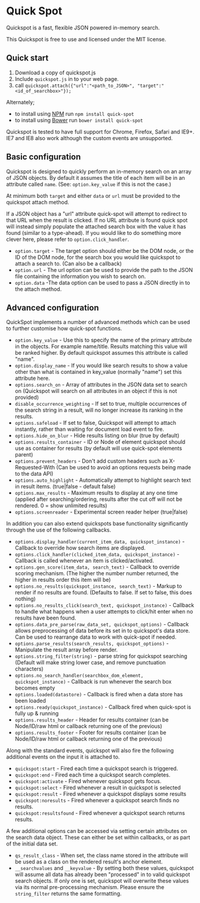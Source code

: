 # Quick Spot

Quickspot is a fast, flexible JSON powered in-memory search. 

This Quickspot is free to use and licensed under the MIT license.

## Quick start

1. Download a copy of quickspot.js
2. Include `quickspot.js` in to your web page.
3. call `quickspot.attach({"url":"<path_to_JSON>", "target":"<id_of_searchbox>"});`

Alternately;

* to install using [NPM](https://www.npmjs.com/) run `npm install quick-spot`
* to install using [Bower](http://bower.io/) run `bower install quick-spot`

Quickspot is tested to have full support for Chrome, Firefox, Safari and IE9+.    
IE7 and IE8 also work although the custom events are unsupported.

## Basic configuration

Quickspot is designed to quickly perform an in-memory search on an array of JSON objects. By default it assumes the title of each item will be in an attribute called `name`. (See: `option.key_value` if this is not the case.)

At minimum both `target` and either `data` or `url` must be provided to the quickspot attach method.

If a JSON object has a "url" attribute quick-spot will attempt to redirect to that URL when the result is clicked. If no URL attribute is found quick spot will instead simply populate the attached search box with the value it has found (similar to a type-ahead). If you would like to do something more clever here, please refer to `option.click_handler`.

* `option.target` - The target option should either be the DOM node, or the ID of the DOM node, for the search box you would like quickspot to attach a search to. (Can also be a callback)
* `option.url` - The url option can be used to provide the path to the JSON file containing the information you wish to search on.
* `option.data` -The data option can be used to pass a JSON directly in to the attach method.

## Advanced configuration

QuickSpot implements a number of advanced methods which can be used to further customise how quick-spot functions.

* `option.key_value` - Use this to specify the name of the primary attribute in the objects. For example name/title. Results matching this value will be ranked higher. By default quickspot assumes this attribute is called "name".
* `option.display_name` - If you would like search results to show a value other than what is contained in key_value (normally "name") set this attribute here.
* `options.search_on` - Array of attributes in the JSON data set to search on (Quickspot will search on all attributes in an object if this is not provided)
* `disable_occurrence_weighting` - If set to true, multiple occurrences of the search string in a result, will no longer increase its ranking in the results.
* `options.safeload` - If set to false, Quickspot will attempt to attach instantly, rather than waiting for document load event to fire.
* `options.hide_on_blur` - Hide results listing on blur (true by default)
* `options.results_container` - ID or Node of element quickspot should use as container for results (by default will use quick-spot elements parent)
* `options.prevent_headers` - Don't add custom headers such as X-Requested-With (Can be used to avoid an options requests being made to the data API)
* `options.auto_highlight` - Automatically attempt to highlight search text in result items. (true|false - default false)
* `options.max_results` - Maximum results to display at any one time (applied after searching/ordering, results after the cut off will not be rendered. 0 = show unlimited results)
* `options.screenreader` - Experimental screen reader helper (true|false)

In addition you can also extend quickspots base functionality significantly through the use of the following callbacks.

* `options.display_handler(current_item_data, quickspot_instance)` - Callback to override how search items are displayed. 
* `options.click_handler(clicked_item_data, quickspot_instance)` - Callback is called whenever an item is clicked/activated.
* `options.gen_score(item_data, search_text)` - Callback to override scoring mechanism. (The higher the number number returned, the higher in results order this item will be)
* `options.no_results(quickspot_instance, search_text)` - Markup to render if no results are found. (Defaults to false. If set to false, this does nothing)
* `options.no_results_click(search_text, quickspot_instance)` - Callback to handle what happens when a user attempts to click/hit enter when no results have been found.
* `options.data_pre_parse(raw_data_set, quickspot_options)` - Callback allows preprocessing of data before its set in to quickspot's data store. Can be used to rearrange data to work with quick-spot if needed.
* `options.parse_results(search_results, quickspot_options)` - Manipulate the result array before render.
* `options.string_filter(string)` - parse string for quickspot searching (Default will make string lower case, and remove punctuation characters)
* `options.no_search_handler(searchbox_dom_element, quickspot_instance)` - Callback is run whenever the search box becomes empty
* `options.loaded(datastore)` - Callback is fired when a data store has been loaded
* `options.ready(quickspot_instance)` - Callback fired when quick-spot is fully up & running
* `options.results_header` - Header for results container (can be Node/ID/raw html or callback returning one of the previous)
* `options.results_footer` - Footer for results container (can be Node/ID/raw html or callback returning one of the previous)

Along with the standard events, quickspot will also fire the following additional events on the input it is attached to.

* `quickspot:start` - Fired each time a quickspot search is triggered.
* `quickspot:end` - Fired each time a quickspot search completes.
* `quickspot:activate` - Fired whenever quickspot gets focus.
* `quickspot:select` - Fired whenever a result in quickspot is selected
* `quickspot:result` - Fired whenever a quickspot displays some results
* `quickspot:noresults` - Fired whenever a quickspot search finds no results.
* `quickspot:resultsfound` - Fired whenever a quickspot search returns results.

A few additional options can be accessed via setting certain attributes on the search data object. These can either be set within callbacks, or as part of the initial data set.

* `qs_result_class` - When set, the class name stored in the attribute will be used as a class on the rendered result's anchor element.
* `__searchvalues` and `__keyvalue` - By setting both these values, quickspot will assume all data has already been "processed" in to valid quickspot search objects. If only one is set, quickspot will overwrite these values via its normal pre-processing mechanism. Please ensure the `string_filter` returns the same formatting.